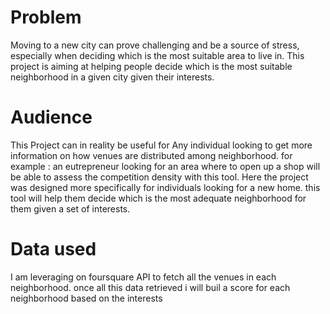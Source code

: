 # Problem
Moving to a new city can prove challenging and be a source of stress, especially when deciding which is the most suitable area to live in.
This project is aiming at helping people decide which is the most suitable neighborhood in a given city given their interests.

# Audience
This Project can in reality be useful for Any individual looking to get more information on how venues are distributed among neighborhood. 
for example : an eutrepreneur looking for an area where to open up a shop will be able to assess the competition density with this tool.
Here the project was designed more specifically for individuals looking for a new home. this tool will help them decide which is the most adequate neighborhood for them given a set of interests.

# Data used
I am leveraging on foursquare API to fetch all the venues in each neighborhood. once all this data retrieved i will buil a score for each neighborhood based on the interests
